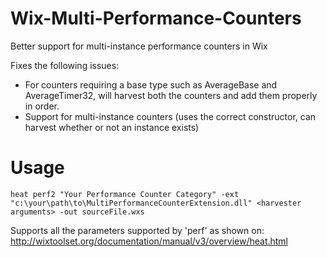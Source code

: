 # Wix-Multi-Performance-Counters
Better support for multi-instance performance counters in Wix

Fixes the following issues:
- For counters requiring a base type such as AverageBase and AverageTimer32, will harvest both the counters and add them properly in order.
- Support for multi-instance counters (uses the correct constructor, can harvest whether or not an instance exists)

# Usage
`heat perf2 "Your Performance Counter Category" -ext "c:\your\path\to\MultiPerformanceCounterExtension.dll" <harvester arguments> -out sourceFile.wxs`


Supports all the parameters supported by 'perf' as shown on: http://wixtoolset.org/documentation/manual/v3/overview/heat.html
